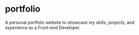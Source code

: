 # portfolio
A personal portfolio website to showcase my skills, projects, and experience as a Front-end Developer.
